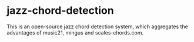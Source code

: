 # jazz-chord-detection
This is an open-source jazz chord detection system, which aggregates the advantages of music21, mingus and scales-chords.com.
